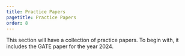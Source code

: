 ```yaml
---
title: Practice Papers
pagetitle: Practice Papers
order: 8
---
```


This section will have a collection of practice papers. To begin with, it includes the GATE paper for the year $2024$.